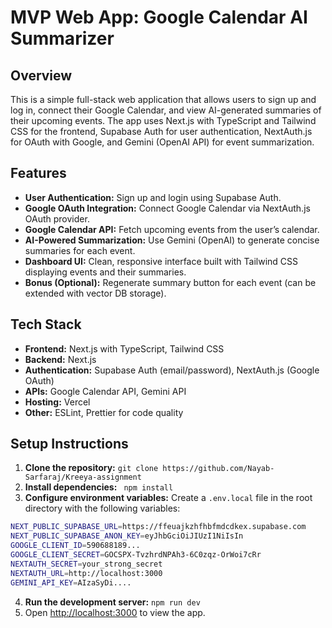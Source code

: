 # MVP Web App: Google Calendar AI Summarizer

## Overview

This is a simple full-stack web application that allows users to sign up and log in, connect their Google Calendar, and view AI-generated summaries of their upcoming events. The app uses Next.js with TypeScript and Tailwind CSS for the frontend, Supabase Auth for user authentication, NextAuth.js for OAuth with Google, and Gemini (OpenAI API) for event summarization.

## Features

- **User Authentication:** Sign up and login using Supabase Auth.
- **Google OAuth Integration:** Connect Google Calendar via NextAuth.js OAuth provider.
- **Google Calendar API:** Fetch upcoming events from the user’s calendar.
- **AI-Powered Summarization:** Use Gemini (OpenAI) to generate concise summaries for each event.
- **Dashboard UI:** Clean, responsive interface built with Tailwind CSS displaying events and their summaries.
- **Bonus (Optional):** Regenerate summary button for each event (can be extended with vector DB storage).

## Tech Stack

- **Frontend:** Next.js with TypeScript, Tailwind CSS
- **Backend:** Next.js
- **Authentication:** Supabase Auth (email/password), NextAuth.js (Google OAuth)
- **APIs:** Google Calendar API,  Gemini API
- **Hosting:** Vercel
- **Other:** ESLint, Prettier for code quality

## Setup Instructions

1. **Clone the repository:**  `git clone https://github.com/Nayab-Sarfaraj/Kreeya-assignment`
2. **Install dependencies:** ` npm install`
3. **Configure environment variables:** Create a `.env.local` file in the root directory with the following variables:
```bash
NEXT_PUBLIC_SUPABASE_URL=https://ffeuajkzhfhbfmdcdkex.supabase.com
NEXT_PUBLIC_SUPABASE_ANON_KEY=eyJhbGciOiJIUzI1NiIsIn
GOOGLE_CLIENT_ID=590688189...
GOOGLE_CLIENT_SECRET=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
NEXTAUTH_SECRET=your_strong_secret
NEXTAUTH_URL=http://localhost:3000
GEMINI_API_KEY=AIzaSyDi....
```

4. **Run the development server:** `npm run dev`
5. Open [http://localhost:3000](http://localhost:3000) to view the app.




